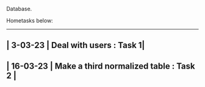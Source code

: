 Database.

Hometasks below:

-----------
| 3-03-23 | Deal with users : Task 1|
----------
| 16-03-23 |  Make a third normalized table : Task 2 |
--------------------

